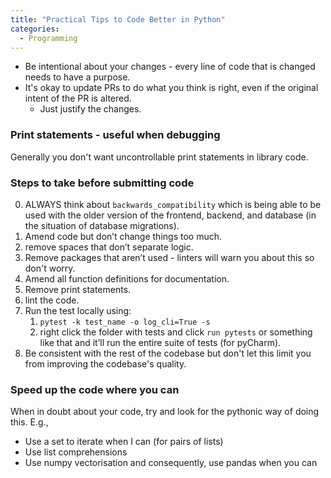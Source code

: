 ```yaml
---
title: "Practical Tips to Code Better in Python"
categories:
  - Programming
---
```


- Be intentional about your changes - every line of code that is changed needs to have a purpose.
- It's okay to update PRs to do what you think is right, even if the original intent of the PR is altered.
  - Just justify the changes.

### Print statements - useful when debugging
Generally you don't want uncontrollable print statements in library code.

### Steps to take before submitting code

0. ALWAYS think about `backwards_compatibility` which is being able to be used
with the older version of the frontend, backend, and database (in the situation
   of database migrations).
1. Amend code but don’t change things too much.
2. remove spaces that don’t separate logic.
3. Remove packages that aren’t used - linters will warn you about this so don't worry.
5. Amend all function definitions for documentation.
6. Remove print statements.
7. lint the code.
8. Run the test locally using:
    1. `pytest -k test_name -o log_cli=True -s`
    2. right click the folder with tests and click `run pytests` or something 
       like that and it’ll run the entire suite of tests (for pyCharm).
9. Be consistent with the rest of the codebase but don't let this limit you
   from improving the codebase's quality.
   
   
### Speed up the code where you can

When in doubt about your code, try and look for the pythonic way of doing this. 
E.g., 
- Use a set to iterate when I can (for pairs of lists)
- Use list comprehensions
- Use numpy vectorisation and consequently, use pandas when you can